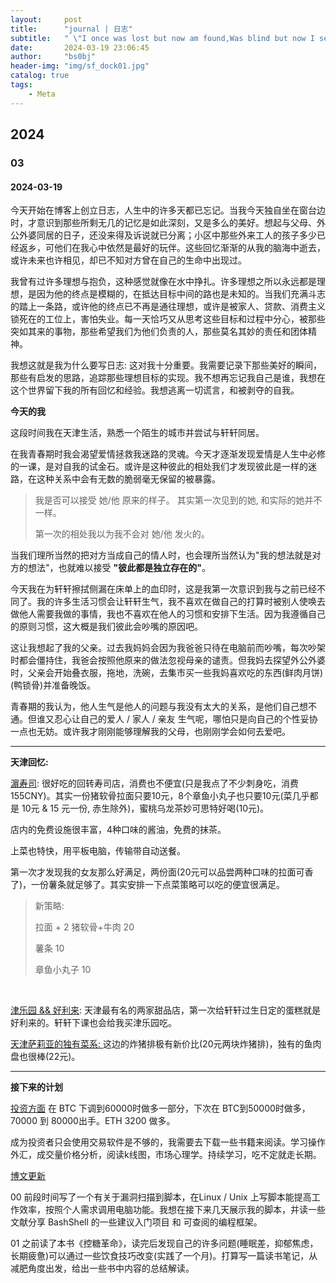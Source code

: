 ```yaml
---
layout:     post
title:      "journal | 日志"
subtitle:   " \"I once was lost but now am found,Was blind but now I see. \""
date:       2024-03-19 23:06:45
author:     "bs0bj"
header-img: "img/sf_dock01.jpg"
catalog: true
tags:
    - Meta
---
```


## 2024

### 03

#### 2024-03-19

今天开始在博客上创立日志，人生中的许多天都已忘记。当我今天独自坐在窗台边时，才意识到那些所剩无几的记忆是如此深刻，又是多么的美好。想起与父母、外公外婆同居的日子，还没来得及诉说就已分离；小区中那些外来工人的孩子多少已经返乡，可他们在我心中依然是最好的玩伴。这些回忆渐渐的从我的脑海中逝去，或许未来也许相见，却已不知对方曾在自己的生命中出现过。

我曾有过许多理想与抱负，这种感觉就像在水中挣扎。许多理想之所以永远都是理想，是因为他的终点是模糊的，在抵达目标中间的路也是未知的。当我们充满斗志的踏上一条路，或许他的终点已不再是通往理想，或许是被家人、贷款、消费主义锁死在的工位上，害怕失业。每一天恰巧又从思考这些目标和过程中分心，被那些突如其来的事物，那些希望我们为他们负责的人，那些莫名其妙的责任和团体精神。

我想这就是我为什么要写日志: 这对我十分重要。我需要记录下那些美好的瞬间，那些有启发的思路，追踪那些理想目标的实现。我不想再忘记我自己是谁，我想在这个世界留下我的所有回忆和经验。我想逃离一切谎言，和被剥夺的自我。

**今天的我**

这段时间我在天津生活，熟悉一个陌生的城市并尝试与轩轩同居。

在我青春期时我会渴望爱情拯救我迷路的灵魂。今天才逐渐发现爱情是人生中必修的一课，是对自我的试金石。或许是这种彼此的相处我们才发现彼此是一样的迷路，在这种关系中会有无数的脆弱毫无保留的被暴露。

> 我是否可以接受 她/他 原来的样子。
> 其实第一次见到的她, 和实际的她并不一样。
> 
> 第一次的相处我以为我不会对 她/他 发火的。

当我们理所当然的把对方当成自己的情人时，也会理所当然认为"我的想法就是对方的想法"，也就难以接受 **"彼此都是独立存在的"**。

今天我在为轩轩擦拭侧漏在床单上的血印时，这是我第一次意识到我与之前已经不同了。我的许多生活习惯会让轩轩生气，我不喜欢在做自己的打算时被别人使唤去做他人需要我做的事情，我也不喜欢在他人的习惯和安排下生活。因为我遵循自己的原则习惯，这大概是我们彼此会吵嘴的原因吧。

这让我想起了我的父亲。过去我妈妈会因为我爸爸只待在电脑前而吵嘴，每次吵架时都会僵持住，我爸会按照他原来的做法忽视母亲的谴责。但我妈去探望外公外婆时，父亲会开始叠衣服，拖地，洗碗，去集市买一些我妈喜欢吃的东西(鲜肉月饼)(鸭锁骨)并准备晚饭。

青春期的我认为，他人生气是他人的问题与我没有太大的关系，是他们自己想不通。但谁又忍心让自己的爱人 / 家人 / 亲友 生气呢，哪怕只是向自己的个性妥协一点也无妨。或许我才刚刚能够理解我的父母，也刚刚学会如何去爱吧。

***

**天津回忆:**

<u>濵寿司</u>: 很好吃的回转寿司店，消费也不便宜(只是我点了不少刺身吃，消费155CNY)。其实一份猪软骨拉面只要10元，8个章鱼小丸子也只要10元(菜几乎都是 10元 & 15 元一份, 赤生除外)，蜜桃乌龙茶妙可思特好喝(10元)。

店内的免费设施很丰富，4种口味的酱油，免费的抹茶。

上菜也特快，用平板电脑，传输带自动送餐。

第一次才发现我的女友那么好满足，两份面(20元可以品尝两种口味的拉面可香了)，一份薯条就足够了。其实安排一下点菜策略可以吃的便宜很满足。

> 新策略:
> 
> 拉面 + 2 猪软骨+牛肉 20
> 
> 薯条 10
> 
> 章鱼小丸子 10

<br/>

<u>津乐园 && 好利来</u>: 天津最有名的两家甜品店，第一次给轩轩过生日定的蛋糕就是好利来的。轩轩下课也会给我买津乐园吃。

<u>天津萨莉亚的独有菜系: </u>这边的炸猪排极有新价比(20元两块炸猪排)，独有的鱼肉盘也很棒(22元)。

***

**接下来的计划**

<u>投资方面</u>
在 BTC 下调到60000时做多一部分，下次在 BTC到50000时做多，70000 到 80000出手。ETH 3200 做多。

成为投资者只会使用交易软件是不够的，我需要去下载一些书籍来阅读。学习操作外汇，成交量价格分析，阅读k线图，市场心理学。持续学习，吃不定就走长期。

<u>博文更新</u>

00
前段时间写了一个有关于漏洞扫描到脚本，在Linux / Unix 上写脚本能提高工作效率，按照个人需求调用电脑功能。我想在接下来几天展示我的脚本，并读一些文献分享 BashShell 的一些建议入门项目 和 可查阅的编程框架。

01
之前读了本书《控糖革命》，读完后发现自己的许多问题(睡眠差，抑郁焦虑，长期疲惫)可以通过一些饮食技巧改变(实践了一个月)。打算写一篇读书笔记，从减肥角度出发，给出一些书中内容的总结解读。
